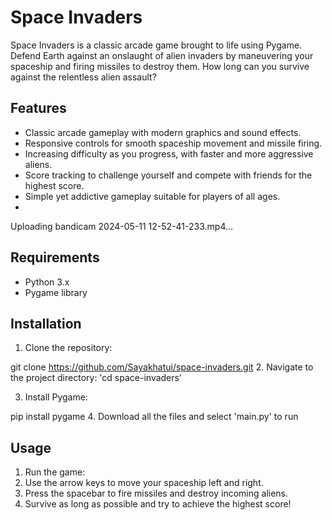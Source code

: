 # Space Invaders

Space Invaders is a classic arcade game brought to life using Pygame. Defend Earth against an onslaught of alien invaders by maneuvering your spaceship and firing missiles to destroy them. How long can you survive against the relentless alien assault?

## Features

- Classic arcade gameplay with modern graphics and sound effects.
- Responsive controls for smooth spaceship movement and missile firing.
- Increasing difficulty as you progress, with faster and more aggressive aliens.
- Score tracking to challenge yourself and compete with friends for the highest score.
- Simple yet addictive gameplay suitable for players of all ages.
- 

Uploading bandicam 2024-05-11 12-52-41-233.mp4…



## Requirements

- Python 3.x
- Pygame library

## Installation

1. Clone the repository:

git clone https://github.com/Sayakhatui/space-invaders.git
2. Navigate to the project directory:
'cd space-invaders'

3. Install Pygame:

pip install pygame
4. Download all the files and select 
  'main.py' to run

## Usage

1. Run the game:
2. Use the arrow keys to move your spaceship left and right.
3. Press the spacebar to fire missiles and destroy incoming aliens.
4. Survive as long as possible and try to achieve the highest score!
